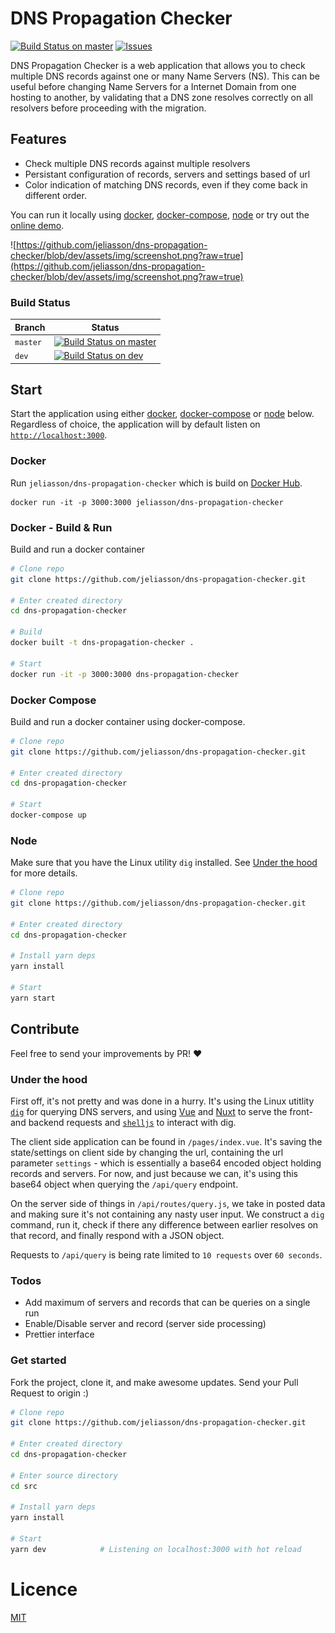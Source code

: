 # DNS Propagation Checker

[![Build Status on master](https://travis-ci.com/jeliasson/dns-propagation-checker.svg?branch=master)](https://travis-ci.com/jeliasson/dns-propagation-checker) [![Issues](https://img.shields.io/github/issues-raw/jeliasson/dns-propagation-checker)](https://github.com/jeliasson/dns-propagation-checker)

DNS Propagation Checker is a web application that allows you to check multiple DNS records against one or many Name Servers (NS). This can be useful before changing Name Servers for a Internet Domain from one hosting to another, by validating that a DNS zone resolves correctly on all resolvers before proceeding with the migration.

## Features

-   Check multiple DNS records against multiple resolvers
-   Persistant configuration of records, servers and settings based of url
-   Color indication of matching DNS records, even if they come back in different order.

You can run it locally using [docker](#Docker), [docker-compose](#Docker-Compose), [node](#Node) or try out the [online demo](https://dns-propagation-checker.eliasson.xyz).

![https://github.com/jeliasson/dns-propagation-checker/blob/dev/assets/img/screenshot.png?raw=true](https://github.com/jeliasson/dns-propagation-checker/blob/dev/assets/img/screenshot.png?raw=true)

### Build Status

| Branch   | Status                                                                                                                                                          |
| -------- | --------------------------------------------------------------------------------------------------------------------------------------------------------------- |
| `master` | [![Build Status on master](https://travis-ci.com/jeliasson/dns-propagation-checker.svg?branch=master)](https://travis-ci.com/jeliasson/dns-propagation-checker) |
| `dev`    | [![Build Status on dev](https://travis-ci.com/jeliasson/dns-propagation-checker.svg)](https://travis-ci.com/jeliasson/dns-propagation-checker)                  |

## Start

Start the application using either [docker](#Docker), [docker-compose](#Docker-Compose) or [node](#Node) below. Regardless of choice, the application will by default listen on [`http://localhost:3000`](http://localhost:3000).

### Docker

Run `jeliasson/dns-propagation-checker` which is build on [Docker Hub](https://hub.docker.com/r/jeliasson/dns-propagation-checker).

```docker
docker run -it -p 3000:3000 jeliasson/dns-propagation-checker
```

### Docker - Build & Run

Build and run a docker container

```bash
# Clone repo
git clone https://github.com/jeliasson/dns-propagation-checker.git

# Enter created directory
cd dns-propagation-checker

# Build
docker built -t dns-propagation-checker .

# Start
docker run -it -p 3000:3000 dns-propagation-checker
```

### Docker Compose

Build and run a docker container using docker-compose.

```bash
# Clone repo
git clone https://github.com/jeliasson/dns-propagation-checker.git

# Enter created directory
cd dns-propagation-checker

# Start
docker-compose up
```

### Node

Make sure that you have the Linux utility `dig` installed. See [Under the hood](#Under-the-hood) for more details.

```bash
# Clone repo
git clone https://github.com/jeliasson/dns-propagation-checker.git

# Enter created directory
cd dns-propagation-checker

# Install yarn deps
yarn install

# Start
yarn start
```

## Contribute

Feel free to send your improvements by PR! ❤️

### Under the hood

First off, it's not pretty and was done in a hurry. It's using the Linux utitlity [`dig`](<https://en.wikipedia.org/wiki/Dig_(command)>) for querying DNS servers, and using [Vue](https://www.vuejs.org) and [Nuxt](https://www.nuxtjs.com) to serve the front- and backend requests and [`shelljs`](https://github.com/shelljs/shelljs) to interact with dig.

The client side application can be found in `/pages/index.vue`. It's saving the state/settings on client side by changing the url, containing the url parameter `settings` - which is essentially a base64 encoded object holding records and servers. For now, and just because we can, it's using this base64 object when querying the `/api/query` endpoint.

On the server side of things in `/api/routes/query.js`, we take in posted data and making sure it's not containing any nasty user input. We construct a `dig` command, run it, check if there any difference between earlier resolves on that record, and finally respond with a JSON object.

Requests to `/api/query` is being rate limited to `10 requests` over `60 seconds`.

### Todos

-   Add maximum of servers and records that can be queries on a single run
-   Enable/Disable server and record (server side processing)
-   Prettier interface

### Get started

Fork the project, clone it, and make awesome updates. Send your Pull Request to origin :)

```bash
# Clone repo
git clone https://github.com/jeliasson/dns-propagation-checker.git

# Enter created directory
cd dns-propagation-checker

# Enter source directory
cd src

# Install yarn deps
yarn install

# Start
yarn dev            # Listening on localhost:3000 with hot reload
```

# Licence

[MIT](https://choosealicense.com/licenses/mit/)
